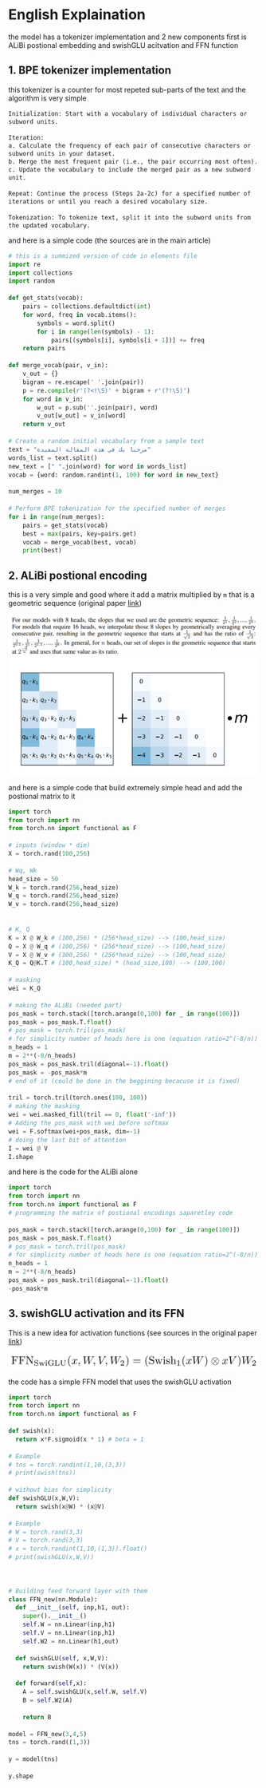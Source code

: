 # English Explaination

the model has a tokenizer implementation and 2 new components first is ALiBi postional embedding and swishGLU acitvation and FFN function 

## 1. BPE tokenizer implementation
this tokenizer is a counter for most repeted sub-parts of the text and the algorithm is very simple

```
Initialization: Start with a vocabulary of individual characters or subword units.

Iteration:
a. Calculate the frequency of each pair of consecutive characters or subword units in your dataset.
b. Merge the most frequent pair (i.e., the pair occurring most often).
c. Update the vocabulary to include the merged pair as a new subword unit.

Repeat: Continue the process (Steps 2a-2c) for a specified number of iterations or until you reach a desired vocabulary size.

Tokenization: To tokenize text, split it into the subword units from the updated vocabulary.
```
and here is a simple code (the sources are in the main article)

```python
# this is a summized version of code in elements file
import re
import collections
import random

def get_stats(vocab):
    pairs = collections.defaultdict(int)
    for word, freq in vocab.items():
        symbols = word.split()
        for i in range(len(symbols) - 1):
            pairs[(symbols[i], symbols[i + 1])] += freq
    return pairs

def merge_vocab(pair, v_in):
    v_out = {}
    bigram = re.escape(' '.join(pair))
    p = re.compile(r'(?<!\S)' + bigram + r'(?!\S)')
    for word in v_in:
        w_out = p.sub(''.join(pair), word)
        v_out[w_out] = v_in[word]
    return v_out

# Create a random initial vocabulary from a sample text
text = "مرحبا بك في هذه المقالة المفيدة"
words_list = text.split()
new_text = [" ".join(word) for word in words_list]
vocab = {word: random.randint(1, 100) for word in new_text}

num_merges = 10

# Perform BPE tokenization for the specified number of merges
for i in range(num_merges):
    pairs = get_stats(vocab)
    best = max(pairs, key=pairs.get)
    vocab = merge_vocab(best, vocab)
    print(best)
```

## 2. ALiBi postional encoding

this is a very simple and good where it add a matrix multiplied by `m` that is a geometric sequence (original paper [link](https://arxiv.org/pdf/2108.12409.pdf))

![geometric](images/A2.png)
![geometric](images/ALIBI.png)

and here is a simple code that build extremely simple head and add the postional matrix to it 

```python
import torch
from torch import nn
from torch.nn import functional as F

# inputs (window * dim)
X = torch.rand(100,256)

# Wq, Wk
head_size = 50
W_k = torch.rand(256,head_size)
W_q = torch.rand(256,head_size)
W_v = torch.rand(256,head_size)


# K, Q
K = X @ W_k # (100,256) * (256*head_size) --> (100,head_size)
Q = X @ W_q # (100,256) * (256*head_size) --> (100,head_size)
V = X @ W_v # (100,256) * (256*head_size) --> (100,head_size)
K_Q = Q@K.T # (100,head_size) * (head_size,100) --> (100,100)

# masking
wei = K_Q

# making the ALiBi (needed part)
pos_mask = torch.stack([torch.arange(0,100) for _ in range(100)])
pos_mask = pos_mask.T.float()
# pos_mask = torch.tril(pos_mask)
# for simplicity number of heads here is one (equation ratio=2^(-8/n))
n_heads = 1 
m = 2**(-8/n_heads)
pos_mask = pos_mask.tril(diagonal=-1).float()
pos_mask = -pos_mask*m
# end of it (could be done in the beggining becacuse it is fixed)

tril = torch.tril(torch.ones(100, 100))
# making the masking 
wei = wei.masked_fill(tril == 0, float('-inf'))
# Adding the pos_mask with wei before softmax
wei = F.softmax(wei+pos_mask, dim=-1)
# doing the last bit of attention
I = wei @ V
I.shape
```

and here is the code for the ALiBi alone 

```python
import torch
from torch import nn
from torch.nn import functional as F
# programming the matrix of postional encodings saparetley code

pos_mask = torch.stack([torch.arange(0,100) for _ in range(100)])
pos_mask = pos_mask.T.float()
# pos_mask = torch.tril(pos_mask)
# for simplicity number of heads here is one (equation ratio=2^(-8/n))
n_heads = 1 
m = 2**(-8/n_heads)
pos_mask = pos_mask.tril(diagonal=-1).float()
-pos_mask*m
```

## 3. swishGLU activation and its FFN 
This is a new idea for activation functions (see sources in the original paper [link](https://arxiv.org/pdf/2002.05202v1.pdf)) 

![eq](images/sglFFN.png)

the code has a simple FFN model that uses the swishGLU activation 

```python
import torch
from torch import nn
from torch.nn import functional as F

def swish(x):
  return x*F.sigmoid(x * 1) # beta = 1 

# Example 
# tns = torch.randint(1,10,(3,3))
# print(swish(tns))

# without bias for simplicity
def swishGLU(x,W,V):
  return swish(x@W) * (x@V)

# Example 
# W = torch.rand(3,3)
# V = torch.rand(3,3)
# x = torch.randint(1,10,(1,3)).float()
# print(swishGLU(x,W,V))



# Building feed forward layer with them
class FFN_new(nn.Module):
  def __init__(self, inp,h1, out):
    super().__init__()
    self.W = nn.Linear(inp,h1)
    self.V = nn.Linear(inp,h1)
    self.W2 = nn.Linear(h1,out)

  def swishGLU(self, x,W,V):
    return swish(W(x)) * (V(x))

  def forward(self,x):
    A = self.swishGLU(x,self.W, self.V)
    B = self.W2(A)

    return B 

model = FFN_new(3,4,5)
tns = torch.rand((1,3))

y = model(tns)

y.shape

```

